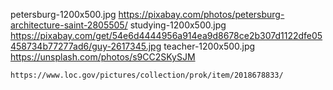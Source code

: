 petersburg-1200x500.jpg
	https://pixabay.com/photos/petersburg-architecture-saint-2805505/
studying-1200x500.jpg
	https://pixabay.com/get/54e6d4444956a914ea9d8678ce2b307d1122dfe05458734b77277ad6/guy-2617345.jpg
teacher-1200x500.jpg
	https://unsplash.com/photos/s9CC2SKySJM

	https://www.loc.gov/pictures/collection/prok/item/2018678833/

